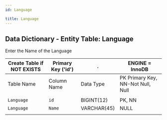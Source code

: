```yaml
---
id: Language

title: Language
---
```


## Data Dictionary - Entity Table: Language

Enter the Name of the Language



| Create Table if NOT EXISTS| Primary Key ('id')|.|ENGINE = InnoDB|
|---|---|---|---|
|Table Name |Column Name|Data Type|PK Primary Key, NN-Not Null, Null|
||
|`Language`|`id`|BIGINT(12)|PK, NN|
|`Language`|`Name`|VARCHAR(45)|NULL|
||
